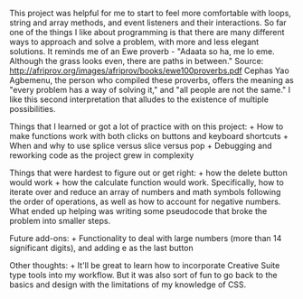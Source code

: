 This project was helpful for me to start to feel more comfortable with loops, string and array methods, and event listeners and their interactions. So far one of the things I like about programming is that there are many different ways to approach and solve a problem, with more and less elegant solutions. It reminds me of an Ewe proverb - "Adaata so ha, me lo eme.
Although the grass looks even, there are paths in between." Source: http://afriprov.org/images/afriprov/books/ewe100proverbs.pdf Cephas Yao Agbemenu, the person who compiled these proverbs, offers the meaning as "every problem has a way of solving it," and "all people are not the same." I like this second interpretation that alludes to the existence of multiple possibilities.

Things that I learned or got a lot of practice with on this project:
    + How to make functions work with both clicks on buttons and keyboard shortcuts
    + When and why to use splice versus slice versus pop
    + Debugging and reworking code as the project grew in complexity


Things that were hardest to figure out or get right:
    + how the delete button would work
    + how the calculate function would work. Specifically, how to iterate over and reduce an array of numbers and math symbols following the order of operations, as well as how to account for negative numbers. What ended up helping was writing some pseudocode that broke the problem into smaller steps.


Future add-ons:
    + Functionality to deal with large numbers (more than 14 significant digits), and adding e as the last button

Other thoughts:
    + It'll be great to learn how to incorporate Creative Suite type tools into my workflow. But it was also sort of fun to go back to the basics and design with the limitations of my knowledge of CSS. 
